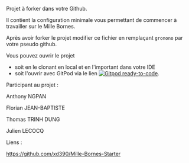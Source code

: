 Projet à forker dans votre Github.

Il contient la configuration minimale vous permettant de commencer à travailler sur le Mille Bornes.

Après avoir forker le projet modifier ce fichier en remplaçant `gronono` par votre pseudo github.

Vous pouvez ouvrir le projet 
* soit en le clonant en local et en l'important dans votre IDE
* soit l'ouvrir avec GitPod via le lien [![Gitpod ready-to-code](https://img.shields.io/badge/Gitpod-ready--to--code-blue?logo=gitpod)](https://gitpod.io/#https://github.com/gronono/Mille-Bornes-Starter).

Participant au projet :

Anthony NGPAN

Florian JEAN-BAPTISTE

Thomas TRINH DUNG

Julien LECOCQ

Liens :

https://github.com/xd390/Mille-Bornes-Starter
